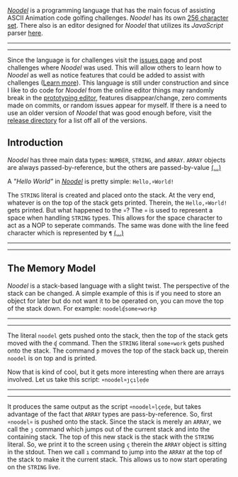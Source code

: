 <script src="https://code.jquery.com/jquery-3.1.1.min.js" integrity="sha256-hVVnYaiADRTO2PzUGmuLJr8BLUSjGIZsDYGmIJLv2b8=" crossorigin="anonymous"></script>

<script src="noodel-latest.js"></script>

<link rel="stylesheet" type="text/css" href="docs.css">
<script type="text/javascript" src="docs.js"></script>


[_Noodel_](https://tkellehe.github.io/noodel) is a programming language that has the main focus of assisting ASCII Animation code golfing challenges. _Noodel_ has its own [256 character set](docs/code_page.md). There also is an editor designed for _Noodel_ that utilizes its _JavaScript_ parser [here](https://tkellehe.github.io/noodel/editor.html).

---

<div class="noodel-exec" code="¤noodel¤ḷçẹḍe" input="" run show></div>

---

Since the language is for challenges visit the [issues page](https://github.com/tkellehe/noodel/issues) and post challenges where _Noodel_ was used. This will allow others to learn how to _Noodel_ as well as notice features that could be added to assist with challenges ([Learn more](docs/posting_challenges.md)). This language is still under construction and since I like to do code for _Noodel_ from the online editor things may randomly break in the [prototyping editor](https://tkellehe.github.io/noodel/editor-proto.html), features disappear/change, zero comments made on commits, or random issues appear for myself. If there is a need to use an older version of _Noodel_ that was good enough before, visit the [release directory](https://github.com/tkellehe/noodel/tree/master/release) for a list off all of the versions.


## Introduction

_Noodel_ has three main data types: `NUMBER`, `STRING`, and `ARRAY`. `ARRAY` objects are always passed-by-reference, but the others are passed-by-value [(...)](docs/intro.md)

A _"Hello World"_ in [_Noodel_](https://tkellehe.github.io/noodel#introduction) is pretty simple: `Hello,¤World!`

The `STRING` literal is created and placed onto the stack. At the very end, whatever is on the top of the stack gets printed. Therein, the `Hello,¤World!` gets printed. But what happened to the `¤`? The `¤` is used to represent a space when handling `STRING` types. This allows for the space character to act as a NOP to seperate commands. The same was done with the line feed character which is represented by `¶` [(...)](docs/string_compression.md)

---

<div class="noodel-exec" code="Hello,¤World!" input=""></div>

---

## The Memory Model

_Noodel_ is a stack-based language with a slight twist. The perspective of the stack can be changed. A simple example of this is if you need to store an object for later but do not want it to be operated on, you can move the top of the stack down. For example: `noodelʠsome¤workƥ`

---

<div class="noodel-exec" code="noodelʠsome¤workƥ" input=""></div>

---

The literal `noodel` gets pushed onto the stack, then the top of the stack gets moved with the `ʠ` command. Then the `STRING` literal `some¤work` gets pushed onto the stack. The command `ƥ` moves the top of the stack back up, therein `noodel` is on top and is printed.

Now that is kind of cool, but it gets more interesting when there are arrays involved. Let us take this script: `¤noodel¤ȷçıḷẹḍe`

---

<div class="noodel-exec" code="¤noodel¤ȷçıḷẹḍe" input=""></div>

---

It produces the same output as the script `¤noodel¤ḷçẹḍe`, but takes advantage of the fact that `ARRAY` types are pass-by-reference. So, first `¤noodel¤` is pushed onto the stack. Since the stack is merely an `ARRAY`, we call the `ȷ` command which jumps out of the current stack and into the containing stack. The top of this new stack is the stack with the `STRING` literal. So, we print it to the screen using `ç` therein the `ARRAY` object is sitting in the stdout. Then we call `ı` command to jump into the `ARRAY` at the top of the stack to make it the current stack. This allows us to now start operating on the `STRING` live.
